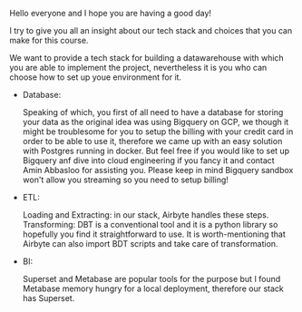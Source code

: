 Hello everyone and I hope you are having a good day!

I try to give you all an insight about our tech stack and choices that you can make for this course.


We want to provide a tech stack for building a datawarehouse with which you are able to implement the project, nevertheless it is you who can choose how to set up youe environment for it. 

- Database:
  
  Speaking of which, you first of all need to have a database for storing your data as the original idea was using Bigquery on GCP, we though it might be troublesome for you to setup the billing with your credit card in order to be able to use it, therefore we came up with an easy solution with Postgres running in docker. But feel free if you would like to set up Bigquery anf dive into cloud engineering if you fancy it and contact Amin Abbasloo for assisting you. Please keep in mind Bigquery sandbox won't allow you streaming so you need to setup billing!

- ETL:
  
  Loading and Extracting: in our stack, Airbyte handles these steps.
  Transforming: DBT is a conventional tool and it is a python library so hopefully you find it straightforward to use. It is worth-mentioning that Airbyte can also import BDT scripts and take care of transformation.
  
- BI:
  
  Superset and Metabase are popular tools for the purpose but I found Metabase memory hungry for a local deployment, therefore our stack has Superset.  
